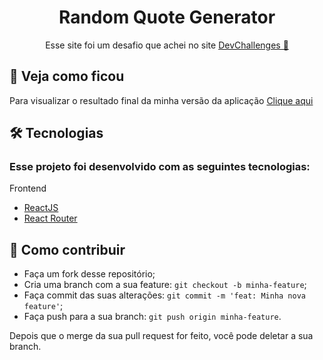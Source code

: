 <h1 align="center">
  <strong> Random Quote Generator</strong>
</h1>
<p align="center">Esse site foi um desafio que achei no site <a href="https://devchallenges.io/challenges">DevChallenges 🧡</a></p>

## 🔎 Veja como ficou

Para visualizar o resultado final da minha versão da aplicação [Clique aqui](https://gifted-brown-59d81b.netlify.app)

## 🛠 Tecnologias

### Esse projeto foi desenvolvido com as seguintes tecnologias:

Frontend

- [ReactJS](https://reactjs.org/)
- [React Router](https://github.com/ReactTraining/react-router)

## 🤔 Como contribuir

- Faça um fork desse repositório;
- Cria uma branch com a sua feature: `git checkout -b minha-feature`;
- Faça commit das suas alterações: `git commit -m 'feat: Minha nova feature'`;
- Faça push para a sua branch: `git push origin minha-feature`.

Depois que o merge da sua pull request for feito, você pode deletar a sua branch.
